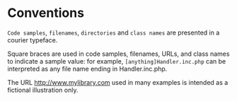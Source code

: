 # Conventions

``Code samples``, ``filenames``, ``directories`` and ``class names`` are presented in a courier typeface.

Square braces are used in code samples, filenames, URLs, and class names to indicate a sample value: for example, ``[anything]Handler.inc.php`` can be interpreted as any file name ending in Handler.inc.php.

The URL http://www.mylibrary.com used in many examples is intended as a fictional illustration only.